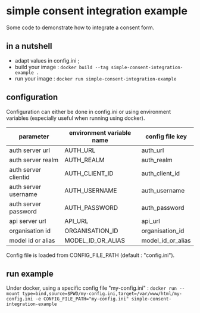 # simple consent integration example

Some code to demonstrate how to integrate a consent form.

## in a nutshell
* adapt values in config.ini ;
* build your image : `docker build --tag simple-consent-integration-example .`
* run your image : `docker run simple-consent-integration-example`

## configuration
Configuration can either be done in config.ini or using environment variables
(especially useful when running using docker).

| parameter  | environment variable name  | config file key  | 
|---|---|---|
| auth server url | AUTH_URL | auth_url |
| auth server realm | AUTH_REALM | auth_realm |
| auth server clientid | AUTH_CLIENT_ID | auth_client_id |
| auth server username | AUTH_USERNAME | auth_username |
| auth server password | AUTH_PASSWORD | auth_password |
| api server url | API_URL | api_url |
| organisation id | ORGANISATION_ID | organisation_id |
| model id or alias | MODEL_ID_OR_ALIAS | model_id_or_alias |

Config file is loaded from CONFIG_FILE_PATH (default : "config.ini"). 
 
## run example
Under docker, using a specific config file "my-config.ini" :
`docker run --mount type=bind,source=$PWD/my-config.ini,target=/var/www/html/my-config.ini -e CONFIG_FILE_PATH="my-config.ini" simple-consent-integration-example`